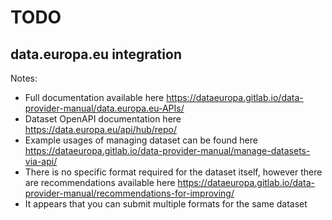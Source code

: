 # TODO

## data.europa.eu integration

Notes:

- Full documentation available here https://dataeuropa.gitlab.io/data-provider-manual/data.europa.eu-APIs/
- Dataset OpenAPI documentation here https://data.europa.eu/api/hub/repo/
- Example usages of managing dataset can be found here https://dataeuropa.gitlab.io/data-provider-manual/manage-datasets-via-api/
- There is no specific format required for the dataset itself, however there are recommendations available here 
  https://dataeuropa.gitlab.io/data-provider-manual/recommendations-for-improving/
- It appears that you can submit multiple formats for the same dataset
